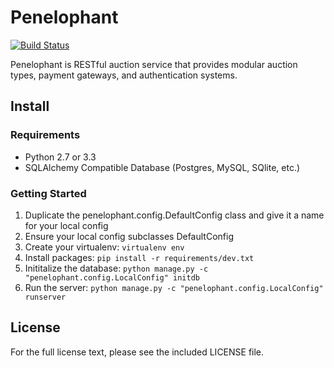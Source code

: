 # Penelophant

[![Build Status](https://travis-ci.org/kevinoconnor7/penelophant.png?branch=master)](https://travis-ci.org/kevinoconnor7/penelophant)

Penelophant is RESTful auction service that provides modular auction types, payment gateways, and authentication systems.

## Install

### Requirements
  * Python 2.7 or 3.3
  * SQLAlchemy Compatible Database (Postgres, MySQL, SQlite, etc.)

### Getting Started
  1. Duplicate the penelophant.config.DefaultConfig class and give it a name for your local config
  2. Ensure your local config subclasses DefaultConfig
  3. Create your virtualenv: ```virtualenv env```
  4. Install packages: ```pip install -r requirements/dev.txt```
  5. Inititalize the database: ```python manage.py -c "penelophant.config.LocalConfig" initdb```
  6. Run the server: ```python manage.py -c "penelophant.config.LocalConfig" runserver```

## License
For the full license text, please see the included LICENSE file.

